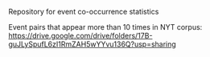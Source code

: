 Repository for event co-occurrence statistics

Event pairs that appear more than 10 times in NYT corpus:
https://drive.google.com/drive/folders/17B-guJLySpufL6zI1RmZAH5wYYvu136Q?usp=sharing
